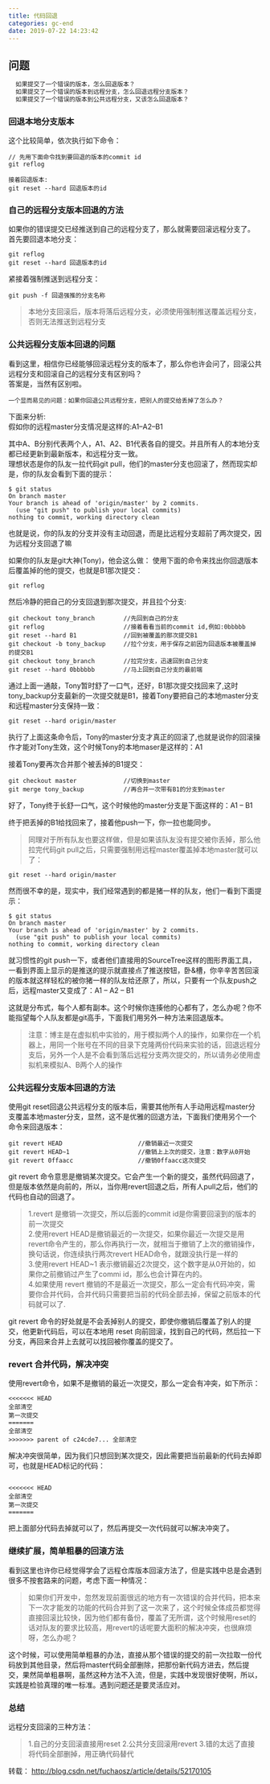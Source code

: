 ```yaml
---
title: 代码回退
categories: gc-end
date: 2019-07-22 14:23:42
---
```


## 问题
```html
  如果提交了一个错误的版本，怎么回退版本？
  如果提交了一个错误的版本到远程分支，怎么回退远程分支版本？
  如果提交了一个错误的版本到公共远程分支，又该怎么回退版本？
```
<!-- more -->
### 回退本地分支版本
这个比较简单，依次执行如下命令：   
```shell
// 先用下面命令找到要回退的版本的commit id
git reflog 
```
```shell
接着回退版本:
git reset --hard 回退版本的id
```
### 自己的远程分支版本回退的方法
如果你的错误提交已经推送到自己的远程分支了，那么就需要回滚远程分支了。 
首先要回退本地分支：
```shell
git reflog
git reset --hard 回退版本的id 
```
紧接着强制推送到远程分支：
```shell
git push -f 回退强推的分支名称
```
> 本地分支回滚后，版本将落后远程分支，必须使用强制推送覆盖远程分支，否则无法推送到远程分支

### 公共远程分支版本回退的问题
看到这里，相信你已经能够回滚远程分支的版本了，那么你也许会问了，回滚公共远程分支和回滚自己的远程分支有区别吗？   
答案是，当然有区别啦。   
```shell
一个显而易见的问题：如果你回退公共远程分支，把别人的提交给丢掉了怎么办？
```
下面来分析:   
假如你的远程master分支情况是这样的:A1–A2–B1   

其中A、B分别代表两个人，A1、A2、B1代表各自的提交。并且所有人的本地分支都已经更新到最新版本，和远程分支一致。   
理想状态是你的队友一拉代码git pull，他们的master分支也回滚了，然而现实却是，你的队友会看到下面的提示：   
```shell
$ git status
On branch master
Your branch is ahead of 'origin/master' by 2 commits.
  (use "git push" to publish your local commits)
nothing to commit, working directory clean
```
也就是说，你的队友的分支并没有主动回退，而是比远程分支超前了两次提交，因为远程分支回退了嘛   

如果你的队友是git大神(Tony)，他会这么做：
使用下面的命令来找出你回退版本后覆盖掉的他的提交，也就是B1那次提交：
```shell
git reflog
```
然后冷静的把自己的分支回退到那次提交，并且拉个分支:
```shell
git checkout tony_branch        //先回到自己的分支  
git reflog                      //接着看看当前的commit id,例如:0bbbbb    
git reset --hard B1             //回到被覆盖的那次提交B1
git checkout -b tony_backup     //拉个分支，用于保存之前因为回退版本被覆盖掉的提交B1
git checkout tony_branch        //拉完分支，迅速回到自己分支
git reset --hard 0bbbbbb        //马上回到自己分支的最前端
```
通过上面一通敲，Tony暂时舒了一口气，还好，B1那次提交找回来了,这时tony_backup分支最新的一次提交就是B1，接着Tony要把自己的本地master分支和远程master分支保持一致：   
```shell
git reset --hard origin/master
```
执行了上面这条命令后，Tony的master分支才真正的回滚了,也就是说你的回滚操作才能对Tony生效，这个时候Tony的本地maser是这样的：A1

接着Tony要再次合并那个被丢掉的B1提交：
```shell
git checkout master             //切换到master
git merge tony_backup           //再合并一次带有B1的分支到master
```

好了，Tony终于长舒一口气，这个时候他的master分支是下面这样的：A1 – B1

终于把丢掉的B1给找回来了，接着他push一下，你一拉也能同步。   
> 同理对于所有队友也要这样做，但是如果该队友没有提交被你丢掉，那么他拉完代码git pull之后，只需要强制用远程master覆盖掉本地master就可以了：

```
git reset --hard origin/master
```

然而很不幸的是，现实中，我们经常遇到的都是猪一样的队友，他们一看到下面提示：

```
$ git status
On branch master
Your branch is ahead of 'origin/master' by 2 commits.
  (use "git push" to publish your local commits)
nothing to commit, working directory clean
```
就习惯性的git push一下，或者他们直接用的SourceTree这样的图形界面工具，一看到界面上显示的是推送的提示就直接点了推送按钮，卧&槽，你辛辛苦苦回滚的版本就这样轻松的被你猪一样的队友给还原了，所以，只要有一个队友push之后，远程master又变成了：A1 – A2 – B1   

这就是分布式，每个人都有副本。这个时候你连揍他的心都有了，怎么办呢？你不能指望每个人队友都是git高手，下面我们用另外一种方法来回退版本。   

> 注意：博主是在虚拟机中实验的，用于模拟两个人的操作，如果你在一个机器上，用同一个账号在不同的目录下克隆两份代码来实验的话，回退远程分支后，另外一个人是不会看到落后远程分支两次提交的，所以请务必使用虚拟机来模拟A、B两个人的操作   

### 公共远程分支版本回退的方法

使用git reset回退公共远程分支的版本后，需要其他所有人手动用远程master分支覆盖本地master分支，显然，这不是优雅的回退方法，下面我们使用另个一个命令来回退版本：

```shell
git revert HEAD                     //撤销最近一次提交
git revert HEAD~1                   //撤销上上次的提交，注意：数字从0开始
git revert 0ffaacc                  //撤销0ffaacc这次提交
```
git revert 命令意思是撤销某次提交。它会产生一个新的提交，虽然代码回退了，但是版本依然是向前的，所以，当你用revert回退之后，所有人pull之后，他们的代码也自动的回退了。

> 1.revert 是撤销一次提交，所以后面的commit id是你需要回滚到的版本的前一次提交   
2.使用revert HEAD是撤销最近的一次提交，如果你最近一次提交是用revert命令产生的，那么你再执行一次，就相当于撤销了上次的撤销操作，换句话说，你连续执行两次revert HEAD命令，就跟没执行是一样的   
3.使用revert HEAD~1 表示撤销最近2次提交，这个数字是从0开始的，如果你之前撤销过产生了commi id，那么也会计算在内的。   
4.如果使用 revert 撤销的不是最近一次提交，那么一定会有代码冲突，需要你合并代码，合并代码只需要把当前的代码全部去掉，保留之前版本的代码就可以了.   

git revert 命令的好处就是不会丢掉别人的提交，即使你撤销后覆盖了别人的提交，他更新代码后，可以在本地用 reset 向前回滚，找到自己的代码，然后拉一下分支，再回来合并上去就可以找回被你覆盖的提交了。   

### revert 合并代码，解决冲突

使用revert命令，如果不是撤销的最近一次提交，那么一定会有冲突，如下所示：

```
<<<<<<< HEAD
全部清空
第一次提交
=======
全部清空
>>>>>>> parent of c24cde7... 全部清空
```

解决冲突很简单，因为我们只想回到某次提交，因此需要把当前最新的代码去掉即可，也就是HEAD标记的代码：   

```

<<<<<<< HEAD
全部清空
第一次提交
=======
```
把上面部分代码去掉就可以了，然后再提交一次代码就可以解决冲突了。

### 继续扩展，简单粗暴的回滚方法

看到这里也许你已经觉得学会了远程仓库版本回滚方法了，但是实践中总是会遇到很多不按套路来的问题，考虑下面一种情况：

> 如果你们开发中，忽然发现前面很远的地方有一次错误的合并代码，把本来下一次才能发的功能的代码合并到了这一次来了，这个时候全体成员都觉得直接回滚比较快，因为他们都有备份，覆盖了无所谓，这个时候用reset的话对队友的要求比较高，用revert的话呢要大面积的解决冲突，也很麻烦呀，怎么办呢？

这个时候，可以使用简单粗暴的办法，直接从那个错误的提交的前一次拉取一份代码放到其他目录，然后将master代码全部删除，把那份新代码方进去，然后提交，果然简单粗暴啊，虽然这种方法不入流，但是，实践中发现很好使啊，所以，实践是检验真理的唯一标准。遇到问题还是要灵活应对。   

### 总结

远程分支回滚的三种方法：

> 1.自己的分支回滚直接用reset
2.公共分支回滚用revert
3.错的太远了直接将代码全部删掉，用正确代码替代

转载： http://blog.csdn.net/fuchaosz/article/details/52170105